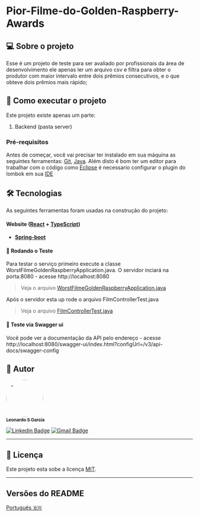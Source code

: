 # Pior-Filme-do-Golden-Raspberry-Awards

## 💻 Sobre o projeto
Esse é um projeto de teste para ser avaliado por profissionais da área de desenvolvimento ele apenas ler um arquivo csv e filtra para obter o produtor com maior intervalo entre dois prêmios consecutivos, e o que obteve dois prêmios mais rápido;

## 🚀 Como executar o projeto

Este projeto existe apenas um parte:
1. Backend (pasta server) 

### Pré-requisitos

Antes de começar, você vai precisar ter instalado em sua máquina as seguintes ferramentas:
[Git](https://git-scm.com), [Java](https://www.java.com/pt-BR/download/ie_manual.jsp?locale=pt_BR). 
Além disto é bom ter um editor para trabalhar com o código como [Eclipse](https://www.eclipse.org/downloads/)
é necessario configurar o plugin do lombok em sua [IDE](https://projectlombok.org/setup/eclipse)

## 🛠 Tecnologias

As seguintes ferramentas foram usadas na construção do projeto:

#### **Website**  ([React](https://reactjs.org/)  +  [TypeScript](https://www.typescriptlang.org/))

-   **[Spring-boot](https://spring.io/projects/spring-boot)**

#### 🎲 Rodando o Teste

Para testar o serviço primeiro execute a classe WorstFilmeGoldenRaspberryApplication.java. O servidor inciará na porta:8080 - acesse http://localhost:8080
> Veja o arquivo  [WorstFilmeGoldenRaspberryApplication.java](https://github.com/Sephyroth/Pior-Filme-do-Golden-Raspberry-Awards/tree/master/src/main/java/com/test/worstfilmgoldenraspberry/WorstFilmeGoldenRaspberryApplication.java)

Após o servidor esta up rode o arquivo FilmControllerTest.java
> Veja o arquivo  [FilmControllerTest.java](https://github.com/Sephyroth/Pior-Filme-do-Golden-Raspberry-Awards/tree/master/src/test/java/com/test/worstfilmgoldenraspberry/integration/FilmControllerTest.java)

#### 🎲 Teste via Swagger ui

Você pode ver a documentação da API pelo endereço - acesse http://localhost:8080/swagger-ui/index.html?configUrl=/v3/api-docs/swagger-config

## 🦸 Autor

<a href="https://github.com/Sephyroth">
 <img style="border-radius: 50%;" src="https://avatars.githubusercontent.com/u/24432940?s=460&u=2ab99368df258d1a395a1f4f958eefe8780b5175&v=4" width="100px;" alt=""/>
 <br />
 <sub><b>Leonardo S Garcia</b></sub></a> <a href="https://blog.rocketseat.com.br/author/thiago/"></a>
 <br />

[![Linkedin Badge](https://img.shields.io/badge/-Leonardo-blue?style=flat-square&logo=Linkedin&logoColor=white&link=https://www.linkedin.com/in/tgmarinho/)](https://www.linkedin.com/in/leonardosilvagarcia/) 
[![Gmail Badge](https://img.shields.io/badge/-leogarciati@gmail.com-c14438?style=flat-square&logo=Gmail&logoColor=white&link=mailto:leogarciati@gmail.com)](mailto:leogarciati@gmail.com)

---

## 📝 Licença

Este projeto esta sobe a licença [MIT](./LICENSE).

---

##  Versões do README

[Português 🇧🇷](./README.md)

